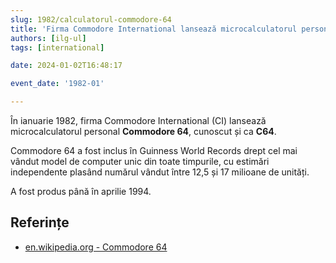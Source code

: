 ```yaml
---
slug: 1982/calculatorul-commodore-64
title: 'Firma Commodore International lansează microcalculatorul personal „Commodore 64”'
authors: [ilg-ul]
tags: [international]

date: 2024-01-02T16:48:17

event_date: '1982-01'

---
```


În ianuarie 1982, firma Commodore International (CI) lansează
microcalculatorul personal **Commodore 64**, cunoscut și ca **C64**.

<!-- truncate -->

Commodore 64 a fost inclus în Guinness World Records drept cel mai
vândut model de computer unic din toate timpurile, cu estimări
independente plasând numărul vândut între 12,5 și 17 milioane
de unități.

A fost produs până în aprilie 1994.

## Referințe

- [en.wikipedia.org - Commodore 64](https://en.wikipedia.org/wiki/Commodore_64)
